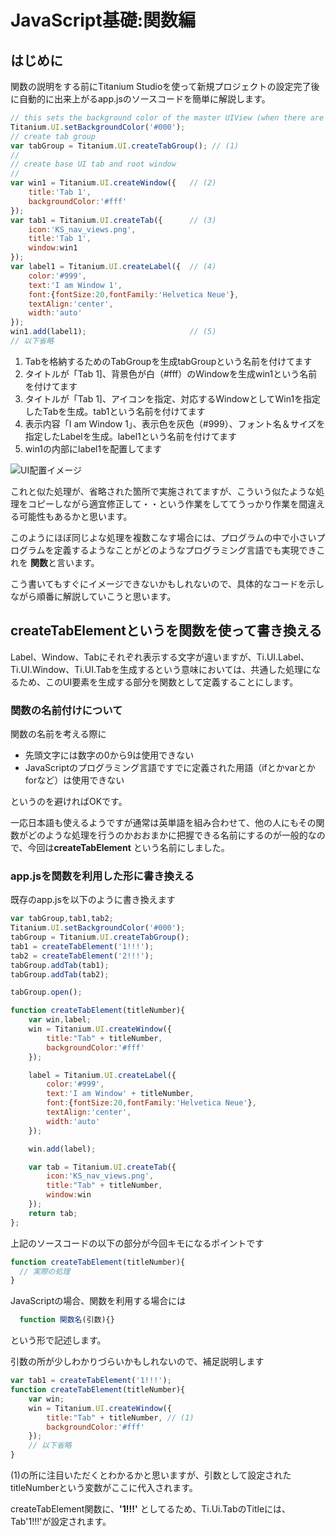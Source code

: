 # JavaScript基礎:関数編

## はじめに

関数の説明をする前にTitanium Studioを使って新規プロジェクトの設定完了後に自動的に出来上がるapp.jsのソースコードを簡単に解説します。

```javascript
// this sets the background color of the master UIView (when there are no windows/tab groups on it)
Titanium.UI.setBackgroundColor('#000');
// create tab group
var tabGroup = Titanium.UI.createTabGroup(); // (1)
//
// create base UI tab and root window
//
var win1 = Titanium.UI.createWindow({   // (2)
    title:'Tab 1',
    backgroundColor:'#fff'
});
var tab1 = Titanium.UI.createTab({      // (3)
    icon:'KS_nav_views.png',
    title:'Tab 1',
    window:win1
});
var label1 = Titanium.UI.createLabel({  // (4)
    color:'#999',
    text:'I am Window 1',
    font:{fontSize:20,fontFamily:'Helvetica Neue'},
    textAlign:'center',
    width:'auto'
});
win1.add(label1);                       // (5)
// 以下省略
```

1. Tabを格納するためのTabGroupを生成tabGroupという名前を付けてます
2. タイトルが「Tab 1]、背景色が白（#fff）のWindowを生成win1という名前を付けてます
3. タイトルが「Tab 1]、アイコンを指定、対応するWindowとしてWin1を指定したTabを生成。tab1という名前を付けてます
4. 表示内容「I am Window 1」、表示色を灰色（#999）、フォント名＆サイズを指定したLabelを生成。label1という名前を付けてます
5. win1の内部にlabel1を配置してます

![UI配置イメージ](https://raw.github.com/h5y1m141/streetAcademy/master/image/1stStep-008.png)

これと似た処理が、省略された箇所で実施されてますが、こういう似たような処理をコピーしながら適宜修正して・・という作業をしててうっかり作業を間違える可能性もあるかと思います。

このようにほぼ同じよな処理を複数こなす場合には、プログラムの中で小さいプログラムを定義するようなことがどのようなプログラミング言語でも実現できこれを **関数**と言います。

こう書いてもすぐにイメージできないかもしれないので、具体的なコードを示しながら順番に解説していこうと思います。

## createTabElementというを関数を使って書き換える

Label、Window、Tabにそれぞれ表示する文字が違いますが、Ti.UI.Label、Ti.UI.Window、Ti.UI.Tabを生成するという意味においては、共通した処理になるため、このUI要素を生成する部分を関数として定義することにします。

### 関数の名前付けについて

関数の名前を考える際に

- 先頭文字には数字の0から9は使用できない
- JavaScriptのプログラミング言語ですでに定義された用語（ifとかvarとかforなど）は使用できない

というのを避ければOKです。

一応日本語も使えるようですが通常は英単語を組み合わせて、他の人にもその関数がどのような処理を行うのかおおまかに把握できる名前にするのが一般的なので、今回は**createTabElement** という名前にしました。

### app.jsを関数を利用した形に書き換える

既存のapp.jsを以下のように書き換えます

```javascript
var tabGroup,tab1,tab2;
Titanium.UI.setBackgroundColor('#000');
tabGroup = Titanium.UI.createTabGroup();
tab1 = createTabElement('1!!!');
tab2 = createTabElement('2!!!');
tabGroup.addTab(tab1); 
tabGroup.addTab(tab2); 

tabGroup.open();

function createTabElement(titleNumber){
	var win,label;
	win = Titanium.UI.createWindow({  
		title:"Tab" + titleNumber,
		backgroundColor:'#fff'
	});

	label = Titanium.UI.createLabel({
		color:'#999',
		text:'I am Window' + titleNumber,
		font:{fontSize:20,fontFamily:'Helvetica Neue'},
		textAlign:'center',
		width:'auto'
	});

	win.add(label);

	var tab = Titanium.UI.createTab({  
		icon:'KS_nav_views.png',
		title:"Tab" + titleNumber,
		window:win
	});
	return tab;
};
```

上記のソースコードの以下の部分が今回キモになるポイントです

```javascript
function createTabElement(titleNumber){
  // 実際の処理
}
```

JavaScriptの場合、関数を利用する場合には

```javascript
  function 関数名(引数){}
```

という形で記述します。

引数の所が少しわかりづらいかもしれないので、補足説明します

```javascript
var tab1 = createTabElement('1!!!');
function createTabElement(titleNumber){
	var win;
	win = Titanium.UI.createWindow({
		title:"Tab" + titleNumber, // (1)
		backgroundColor:'#fff'
	});
    // 以下省略
}
```

(1)の所に注目いただくとわかるかと思いますが、引数として設定されたtitleNumberという変数がここに代入されます。

createTabElement関数に、**'1!!!'** としてるため、Ti.Ui.TabのTitleには、Tab'1!!!'が設定されます。
